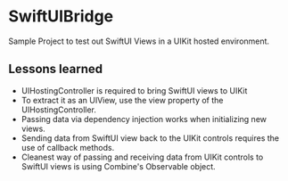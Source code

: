 # SwiftUIBridge
Sample Project to test out SwiftUI Views in a UIKit hosted environment.

## Lessons learned ##

* UIHostingController is required to bring SwiftUI views to UIKit
* To extract it as an UIView, use the view property of the UIHostingController.
* Passing data via dependency injection works when initializing new views.
* Sending data from SwiftUI view back to the UIKit controls requires the use of callback methods.
* Cleanest way of passing and receiving data from UIKit controls to SwiftUI views is using Combine's Observable object.
